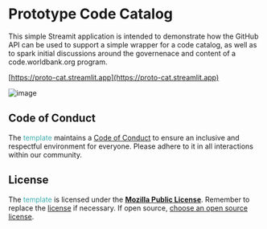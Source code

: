 # Prototype Code Catalog 

This simple Streamit application is intended to demonstrate how the GitHub API can be used to support a simple wrapper for a code catalog, as well as to spark initial discussions around the governenace and content of a code.worldbank.org program. 

[https://proto-cat.streamlit.app](https://proto-cat.streamlit.app)

![image](https://github.com/user-attachments/assets/cd9c040b-a07e-40e8-ae1f-7487b53d7455)


## Code of Conduct

The <span style="color:#3EACAD">template</span> maintains a [Code of Conduct](docs/CODE_OF_CONDUCT.md) to ensure an inclusive and respectful environment for everyone. Please adhere to it in all interactions within our community.

## License

The <span style="color:#3EACAD">template</span> is licensed under the [**Mozilla Public License**](https://www.mozilla.org/en-US/MPL). Remember to replace the [license](LICENSE) if necessary. If open source, [choose an open source license](https://choosealicense.com).
